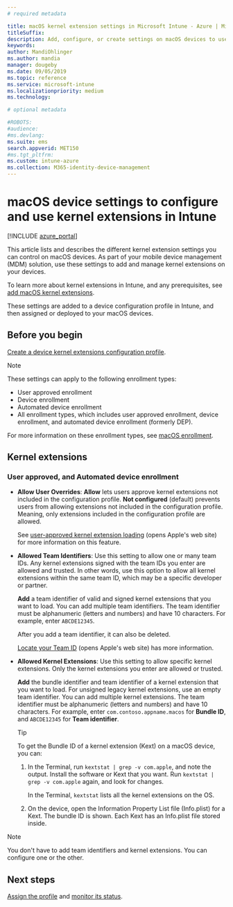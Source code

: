 ```yaml
---
# required metadata

title: macOS kernel extension settings in Microsoft Intune - Azure | Microsoft Docs
titleSuffix:
description: Add, configure, or create settings on macOS devices to use kernel extensions. Also, allow users to override approved extensions, allow all extensions from a team identifier, or allow specific extensions or apps in Microsoft Intune.
keywords:
author: MandiOhlinger
ms.author: mandia
manager: dougeby
ms.date: 09/05/2019
ms.topic: reference
ms.service: microsoft-intune
ms.localizationpriority: medium
ms.technology:

# optional metadata

#ROBOTS:
#audience:
#ms.devlang:
ms.suite: ems
search.appverid: MET150
#ms.tgt_pltfrm:
ms.custom: intune-azure
ms.collection: M365-identity-device-management
---
```


# macOS device settings to configure and use kernel extensions in Intune

[!INCLUDE [azure_portal](./includes/azure_portal.md)]

This article lists and describes the different kernel extension settings you can control on macOS devices. As part of your mobile device management (MDM) solution, use these settings to add and manage kernel extensions on your devices.

To learn more about kernel extensions in Intune, and any prerequisites, see [add macOS kernel extensions](kernel-extensions-overview-macos.md).

These settings are added to a device configuration profile in Intune, and then assigned or deployed to your macOS devices.

## Before you begin

[Create a device kernel extensions configuration profile](kernel-extensions-overview-macos.md).

> [!NOTE]
> These settings can apply to the following enrollment types:
>
> - User approved enrollment
> - Device enrollment
> - Automated device enrollment
> - All enrollment types, which includes user approved enrollment, device enrollment, and automated device enrollment (formerly DEP).
>
> For more information on these enrollment types, see [macOS enrollment](macos-enroll.md).

## Kernel extensions

### User approved, and Automated device enrollment

- **Allow User Overrides**: **Allow** lets users approve kernel extensions not included in the configuration profile. **Not configured** (default) prevents users from allowing extensions not included in the configuration profile. Meaning, only extensions included in the configuration profile are allowed.

  See [user-approved kernel extension loading](https://developer.apple.com/library/archive/technotes/tn2459/_index.html) (opens Apple's web site) for more information on this feature.

- **Allowed Team Identifiers**: Use this setting to allow one or many team IDs. Any kernel extensions signed with the team IDs you enter are allowed and trusted. In other words, use this option to allow all kernel extensions within the same team ID, which may be a specific developer or partner.

  **Add** a team identifier of valid and signed kernel extensions that you want to load. You can add multiple team identifiers. The team identifier must be alphanumeric (letters and numbers) and have 10 characters. For example, enter `ABCDE12345`.

  After you add a team identifier, it can also be deleted.

  [Locate your Team ID](https://help.apple.com/developer-account/#/dev55c3c710c) (opens Apple's web site) has more information.

- **Allowed Kernel Extensions**: Use this setting to allow specific kernel extensions. Only the kernel extensions you enter are allowed or trusted. 

  **Add** the bundle identifier and team identifier of a kernel extension that you want to load. For unsigned legacy kernel extensions, use an empty team identifier. You can add multiple kernel extensions. The team identifier must be alphanumeric (letters and numbers) and have 10 characters. For example, enter `com.contoso.appname.macos` for **Bundle ID**, and `ABCDE12345` for **Team identifier**.

  > [!TIP]
  > To get the Bundle ID of a kernel extension (Kext) on a macOS device, you can:
  >
  > 1. In the Terminal, run `kextstat | grep -v com.apple`, and note the output. Install the software or Kext that you want. Run `kextstat | grep -v com.apple` again, and look for changes.
  >
  >    In the Terminal, `kextstat` lists all the kernel extensions on the OS. 
  >
  > 2. On the device, open the Information Property List file (Info.plist) for a Kext. The bundle ID is shown. Each Kext has an Info.plist file stored inside. 

> [!NOTE]
> You don't have to add team identifiers and kernel extensions. You can configure one or the other.

## Next steps

[Assign the profile](device-profile-assign.md) and [monitor its status](device-profile-monitor.md).

